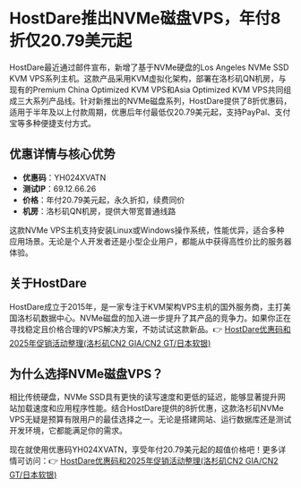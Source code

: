 # HostDare推出NVMe磁盘VPS，年付8折仅20.79美元起

HostDare最近通过邮件宣布，新增了基于NVMe硬盘的Los Angeles NVMe SSD KVM VPS系列主机。这款产品采用KVM虚拟化架构，部署在洛杉矶QN机房，与现有的Premium China Optimized KVM VPS和Asia Optimized KVM VPS共同组成三大系列产品线。针对新推出的NVMe磁盘系列，HostDare提供了8折优惠码，适用于半年及以上付款周期，优惠后年付最低仅20.79美元起，支持PayPal、支付宝等多种便捷支付方式。

## 优惠详情与核心优势

- **优惠码**：YH024XVATN  
- **测试IP**：69.12.66.26  
- **价格**：年付20.79美元起，永久折扣，续费同价  
- **机房**：洛杉矶QN机房，提供大带宽普通线路  

这款NVMe VPS主机支持安装Linux或Windows操作系统，性能优异，适合多种应用场景。无论是个人开发者还是小型企业用户，都能从中获得高性价比的服务器体验。

## 关于HostDare

HostDare成立于2015年，是一家专注于KVM架构VPS主机的国外服务商，主打美国洛杉矶数据中心。NVMe磁盘的加入进一步提升了其产品的竞争力。如果你正在寻找稳定且价格合理的VPS解决方案，不妨试试这款新品。👉 [HostDare优惠码和2025年促销活动整理(洛杉矶CN2 GIA/CN2 GT/日本软银)](https://bit.ly/hostdare)

## 为什么选择NVMe磁盘VPS？

相比传统硬盘，NVMe SSD具有更快的读写速度和更低的延迟，能够显著提升网站加载速度和应用程序性能。结合HostDare提供的8折优惠，这款洛杉矶NVMe VPS无疑是预算有限用户的最佳选择之一。无论是搭建网站、运行数据库还是测试开发环境，它都能满足你的需求。

现在就使用优惠码YH024XVATN，享受年付20.79美元起的超值价格吧！更多详情可访问：👉 [HostDare优惠码和2025年促销活动整理(洛杉矶CN2 GIA/CN2 GT/日本软银)](https://bit.ly/hostdare)